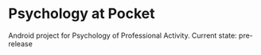 # Psychology at Pocket

Android project for Psychology of Professional Activity.
Current state: pre-release
